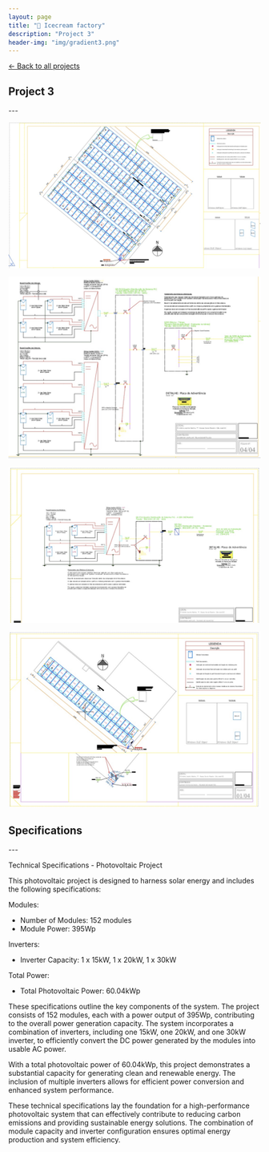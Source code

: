 ```yaml
---
layout: page
title: "🍦 Icecream factory"
description: "Project 3"
header-img: "img/gradient3.png"
---
```


[← Back to all projects](https://laisdallemulle.github.io/projects/)

<h2>Project 3</h2>
---

![plot 1](./img/projetoIcecream1.png)

![plot 2](./img/projetoIcecream2.png)

![plot 3](./img/projetoIcecream3.png)

![plot 4](./img/projetoIcecream4.png)


<h2>Specifications</h2>
---

Technical Specifications - Photovoltaic Project

This photovoltaic project is designed to harness solar energy and includes the following specifications:

Modules:

- Number of Modules: 152 modules
- Module Power: 395Wp

Inverters:

- Inverter Capacity: 1 x 15kW, 1 x 20kW, 1 x 30kW

Total Power:

- Total Photovoltaic Power: 60.04kWp

These specifications outline the key components of the system. The project consists of 152 modules, each with a power output of 395Wp, contributing to the overall power generation capacity. The system incorporates a combination of inverters, including one 15kW, one 20kW, and one 30kW inverter, to efficiently convert the DC power generated by the modules into usable AC power.

With a total photovoltaic power of 60.04kWp, this project demonstrates a substantial capacity for generating clean and renewable energy. The inclusion of multiple inverters allows for efficient power conversion and enhanced system performance.

These technical specifications lay the foundation for a high-performance photovoltaic system that can effectively contribute to reducing carbon emissions and providing sustainable energy solutions. The combination of module capacity and inverter configuration ensures optimal energy production and system efficiency.
